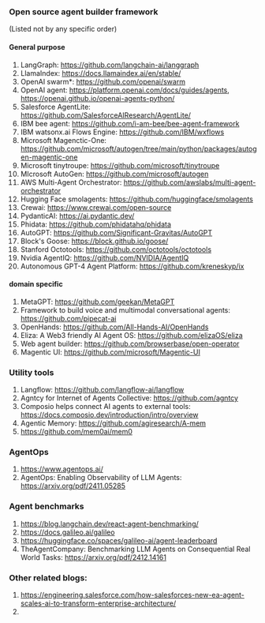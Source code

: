 ### Open source agent builder framework
(Listed not by any specific order)
#### General purpose
1. LangGraph: https://github.com/langchain-ai/langgraph
2. LlamaIndex: https://docs.llamaindex.ai/en/stable/
3. OpenAI swarm*: https://github.com/openai/swarm
4. OpenAI agent: https://platform.openai.com/docs/guides/agents, https://openai.github.io/openai-agents-python/
5. Salesforce AgentLite: https://github.com/SalesforceAIResearch/AgentLite/ 
6. IBM bee agent: https://github.com/i-am-bee/bee-agent-framework 
7. IBM watsonx.ai Flows Engine: https://github.com/IBM/wxflows 
8. Microsoft Magenctic-One: https://github.com/microsoft/autogen/tree/main/python/packages/autogen-magentic-one 
9. Microsoft tinytroupe: https://github.com/microsoft/tinytroupe 
10. MIcrosoft AutoGen: https://github.com/microsoft/autogen 
11. AWS Multi-Agent Orchestrator: https://github.com/awslabs/multi-agent-orchestrator 
12. Hugging Face smolagents: https://github.com/huggingface/smolagents 
13. Crewai: https://www.crewai.com/open-source 
14. PydanticAI: https://ai.pydantic.dev/ 
15. Phidata: https://github.com/phidatahq/phidata 
16. AutoGPT: https://github.com/Significant-Gravitas/AutoGPT
17. Block's Goose: https://block.github.io/goose/
18. Stanford Octotools: https://github.com/octotools/octotools
19. Nvidia AgentIQ: https://github.com/NVIDIA/AgentIQ
20. Autonomous GPT-4 Agent Platform: https://github.com/kreneskyp/ix

#### domain specific
1. MetaGPT: https://github.com/geekan/MetaGPT
2. Framework to build voice and multimodal conversational agents: https://github.com/pipecat-ai
3. OpenHands: https://github.com/All-Hands-AI/OpenHands
4. Eliza: A Web3 friendly AI Agent OS: https://github.com/elizaOS/eliza
5. Web agent builder: https://github.com/browserbase/open-operator
6. Magentic UI: https://github.com/microsoft/Magentic-UI

### Utility tools
1. Langflow: https://github.com/langflow-ai/langflow
2. Agntcy for Internet of Agents Collective: https://github.com/agntcy
3. Composio helps connect AI agents to external tools: https://docs.composio.dev/introduction/intro/overview
4. Agentic Memory: https://github.com/agiresearch/A-mem
5. https://github.com/mem0ai/mem0

### AgentOps
1. https://www.agentops.ai/
2. AgentOps: Enabling Observability of LLM Agents: https://arxiv.org/pdf/2411.05285

### Agent benchmarks
1. https://blog.langchain.dev/react-agent-benchmarking/
2. https://docs.galileo.ai/galileo
3. https://huggingface.co/spaces/galileo-ai/agent-leaderboard
4. TheAgentCompany: Benchmarking LLM Agents on Consequential Real World Tasks: https://arxiv.org/pdf/2412.14161

### Other related blogs:
1. https://engineering.salesforce.com/how-salesforces-new-ea-agent-scales-ai-to-transform-enterprise-architecture/
2. 
